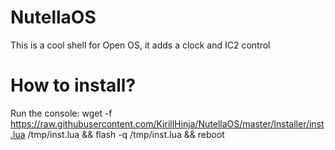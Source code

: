 # NutellaOS
This is a cool shell for Open OS, it adds a clock and IC2 control
# How to install?
Run the console: wget -f https://raw.githubusercontent.com/KirillHinja/NutellaOS/master/Installer/inst.lua /tmp/inst.lua && flash -q /tmp/inst.lua && reboot
